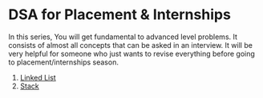 # DSA for Placement & Internships

In this series, You will get fundamental to advanced level problems. It consists of almost all concepts that can be asked in an interview. It will be very helpful for someone who just wants to revise everything before going to placement/internships season.

1. [Linked List](https://github.com/Vishal-raj-1/DSA-for-Placement-Internship/tree/main/Linked%20List/README.md)
2. [Stack](https://github.com/Vishal-raj-1/DSA-for-Placement-Internship/tree/main/Stack/README.md)
